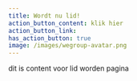 ```yaml
---
title: Wordt nu lid!
action_button_content: klik hier
action_button_link:
has_action_button: true
image: /images/wegroup-avatar.png
---
```


dit is content voor lid worden pagina
